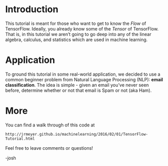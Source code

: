 
# Introduction

This tutorial is meant for those who want to get to know the *Flow* of TensorFlow. Ideally, you already know some of the *Tensor* of TensorFlow. That is, in this tutorial we aren’t going to go deep into any of the linear algebra, calculus, and statistics which are used in machine learning.

# Application

To ground this tutorial in some real-world application, we decided to use a common beginner problem from Natural Language Processing (NLP): **email classification**. The idea is simple - given an email you’ve never seen before, determine whether or not that email is Spam or not (aka Ham).

# More

You can find a walk through of this code at

```http://jrmeyer.github.io/machinelearning/2016/02/01/TensorFlow-Tutorial.html```

Feel free to leave comments or questions!

-josh
